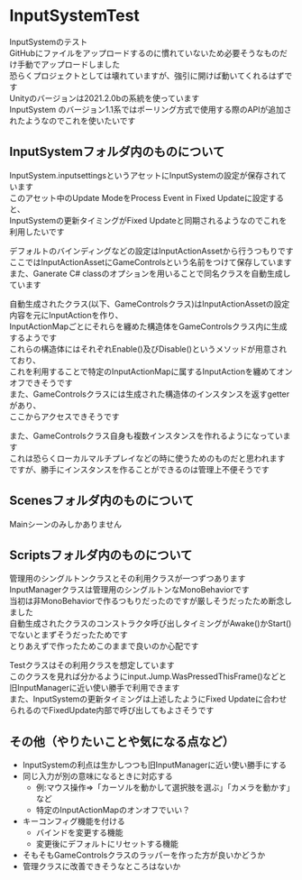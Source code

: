 # InputSystemTest
InputSystemのテスト  
GitHubにファイルをアップロードするのに慣れていないため必要そうなものだけ手動でアップロードしました  
恐らくプロジェクトとしては壊れていますが、強引に開けば動いてくれるはずです  
Unityのバージョンは2021.2.0bの系統を使っています  
InputSystem のバージョン1.1系ではポーリング方式で使用する際のAPIが追加されたようなのでこれを使いたいです  

## InputSystemフォルダ内のものについて
InputSystem.inputsettingsというアセットにInputSystemの設定が保存されています  
このアセット中のUpdate ModeをProcess Event in Fixed Updateに設定すると、  
InputSystemの更新タイミングがFixed Updateと同期されるようなのでこれを利用したいです  

デフォルトのバインディングなどの設定はInputActionAssetから行うつもりです  
ここではInputActionAssetにGameControlsという名前をつけて保存しています  
また、Ganerate C# classのオプションを用いることで同名クラスを自動生成しています  

自動生成されたクラス(以下、GameControlsクラス)はInputActionAssetの設定内容を元にInputActionを作り、    
InputActionMapごとにそれらを纏めた構造体をGameControlsクラス内に生成するようです  
これらの構造体にはそれぞれEnable()及びDisable()というメソッドが用意されており、  
これを利用することで特定のInputActionMapに属するInputActionを纏めてオンオフできそうです  
また、GameControlsクラスには生成された構造体のインスタンスを返すgetterがあり、  
ここからアクセスできそうです  

また、GameControlsクラス自身も複数インスタンスを作れるようになっています  
これは恐らくローカルマルチプレイなどの時に使うためのものだと思われます  
ですが、勝手にインスタンスを作ることができるのは管理上不便そうです  

## Scenesフォルダ内のものについて
Mainシーンのみしかありません

## Scriptsフォルダ内のものについて
管理用のシングルトンクラスとその利用クラスが一つずつあります  
InputManagerクラスは管理用のシングルトンなMonoBehaviorです  
当初は非MonoBehaviorで作るつもりだったのですが厳しそうだったため断念しました  
自動生成されたクラスのコンストラクタ呼び出しタイミングがAwake()かStart()でないとまずそうだったためです  
とりあえずで作ったためこのままで良いのか心配です

Testクラスはその利用クラスを想定しています  
このクラスを見れば分かるようにinput.Jump.WasPressedThisFrame()などと旧InputManagerに近い使い勝手で利用できます  
また、InputSystemの更新タイミングは上述したようにFixed Updateに合わせられるのでFixedUpdate内部で呼び出してもよさそうです

## その他（やりたいことや気になる点など）

* InputSystemの利点は生かしつつも旧InputManagerに近い使い勝手にする
* 同じ入力が別の意味になるときに対応する  
  * 例:マウス操作⇒「カーソルを動かして選択肢を選ぶ」「カメラを動かす」など  
  * 特定のInputActionMapのオンオフでいい？  
* キーコンフィグ機能を付ける  
  * バインドを変更する機能  
  * 変更後にデフォルトにリセットする機能  
* そもそもGameControlsクラスのラッパーを作った方が良いかどうか
* 管理クラスに改善できそうなところはないか


